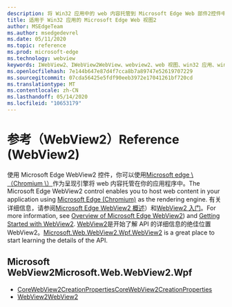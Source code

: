 ```yaml
---
description: 将 Win32 应用中的 web 内容托管到 Microsoft Edge Web 部件2控件中
title: 适用于 Win32 应用的 Microsoft Edge Web 视图2
author: MSEdgeTeam
ms.author: msedgedevrel
ms.date: 05/11/2020
ms.topic: reference
ms.prod: microsoft-edge
ms.technology: webview
keywords: IWebView2、IWebView2WebView、webview2、web 视图、win32 应用、win32、edge、ICoreWebView2、ICoreWebView2Controller、浏览器控件、边缘 html
ms.openlocfilehash: 7e144b647e87d4f7cca8b7a89747e52619707229
ms.sourcegitcommit: 07cda56425e5fdf90eeb3972e17041261bf720cd
ms.translationtype: MT
ms.contentlocale: zh-CN
ms.lasthandoff: 05/14/2020
ms.locfileid: "10653179"
---
```

# <span data-ttu-id="f2624-104">参考（WebView2）</span><span class="sxs-lookup"><span data-stu-id="f2624-104">Reference (WebView2)</span></span>  

<span data-ttu-id="f2624-105">使用 Microsoft Edge WebView2 控件，你可以使用[Microsoft edge \ （Chromium \）](https://www.microsoftedgeinsider.com)作为呈现引擎将 web 内容托管在你的应用程序中。</span><span class="sxs-lookup"><span data-stu-id="f2624-105">The Microsoft Edge WebView2 control enables you to host web content in your application using [Microsoft Edge \(Chromium\)](https://www.microsoftedgeinsider.com) as the rendering engine.</span></span>  <span data-ttu-id="f2624-106">有关详细信息，请参阅[Microsoft Edge WebView2 概述](../../index.md)）和[WebView2 入门](../../gettingstarted/win32.md)。</span><span class="sxs-lookup"><span data-stu-id="f2624-106">For more information, see [Overview of Microsoft Edge WebView2](../../index.md)) and [Getting Started with WebView2](../../gettingstarted/win32.md).</span></span>  <span data-ttu-id="f2624-107">[WebView2](0-9-515/microsoft-web-webview2-wpf-webview2.md)是开始了解 API 的详细信息的绝佳位置 WebView2。</span><span class="sxs-lookup"><span data-stu-id="f2624-107">[Microsoft.Web.WebView2.Wpf.WebView2](0-9-515/microsoft-web-webview2-wpf-webview2.md) is a great place to start learning the details of the API.</span></span>  

## <span data-ttu-id="f2624-108">Microsoft WebView2</span><span class="sxs-lookup"><span data-stu-id="f2624-108">Microsoft.Web.WebView2.Wpf</span></span>  

*   [<span data-ttu-id="f2624-109">CoreWebView2CreationProperties</span><span class="sxs-lookup"><span data-stu-id="f2624-109">CoreWebView2CreationProperties</span></span>](0-9-515/microsoft-web-webview2-wpf-corewebview2creationproperties.md)
*   [<span data-ttu-id="f2624-110">WebView2</span><span class="sxs-lookup"><span data-stu-id="f2624-110">WebView2</span></span>](0-9-515/microsoft-web-webview2-wpf-webview2.md)
